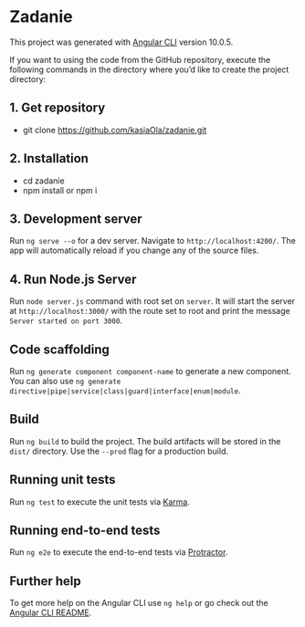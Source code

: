 # Zadanie

This project was generated with [Angular CLI](https://github.com/angular/angular-cli) version 10.0.5.

If you want to using the code from the GitHub repository, execute the following commands in the directory where you’d like to create the project directory:

## 1. Get repository

- git clone https://github.com/kasiaOla/zadanie.git

## 2. Installation

- cd zadanie
- npm install or npm i

## 3. Development server

Run `ng serve --o` for a dev server. Navigate to `http://localhost:4200/`. The app will automatically reload if you change any of the source files.

## 4. Run Node.js Server

Run `node server.js` command with root set on `server`. It will start the server at `http://localhost:3000/` with the route set to root and print the message `Server started on port 3000`.


## Code scaffolding

Run `ng generate component component-name` to generate a new component. You can also use `ng generate directive|pipe|service|class|guard|interface|enum|module`.

## Build

Run `ng build` to build the project. The build artifacts will be stored in the `dist/` directory. Use the `--prod` flag for a production build.

## Running unit tests

Run `ng test` to execute the unit tests via [Karma](https://karma-runner.github.io).

## Running end-to-end tests

Run `ng e2e` to execute the end-to-end tests via [Protractor](http://www.protractortest.org/).

## Further help

To get more help on the Angular CLI use `ng help` or go check out the [Angular CLI README](https://github.com/angular/angular-cli/blob/master/README.md).
